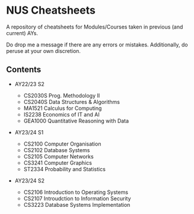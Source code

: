 # NUS Cheatsheets

A repository of cheatsheets for Modules/Courses taken in previous (and current) AYs.

Do drop me a message if there are any errors or mistakes. Additionally, do peruse at your own discretion.


## Contents

- AY22/23 S2
    - CS2030S Prog. Methodology II
    - CS2040S Data Structures & Algorithms
    - MA1521 Calculus for Computing
    - IS2238 Economics of IT and AI
    - GEA1000 Quantitative Reasoning with Data

- AY23/24 S1
    - CS2100 Computer Organisation
    - CS2102 Database Systems
    - CS2105 Computer Networks
    - CS3241 Computer Graphics
    - ST2334 Probability and Statistics

- AY23/24 S2
    - CS2106 Introduction to Operating Systems
    - CS2107 Introudction to Information Security
    - CS3223 Database Systems Implementation